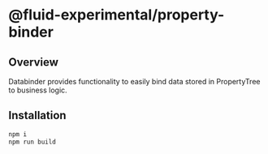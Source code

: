 # @fluid-experimental/property-binder

## Overview

Databinder provides functionality to easily bind data stored in PropertyTree to business logic.

## Installation

```bash
npm i
npm run build
```
